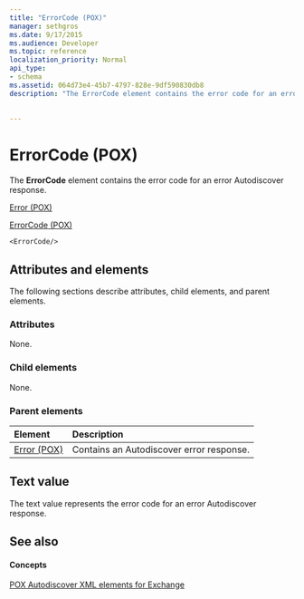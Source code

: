 ```yaml
---
title: "ErrorCode (POX)"
manager: sethgros
ms.date: 9/17/2015
ms.audience: Developer
ms.topic: reference
localization_priority: Normal
api_type:
- schema
ms.assetid: 064d73e4-45b7-4797-828e-9df590830db8
description: "The ErrorCode element contains the error code for an error Autodiscover response."
 
 
---
```


# ErrorCode (POX)

The **ErrorCode** element contains the error code for an error Autodiscover response. 
  
[Error (POX)](error-pox.md)
  
[ErrorCode (POX)](errorcode-pox.md)
  
```
<ErrorCode/>
```

## Attributes and elements

The following sections describe attributes, child elements, and parent elements.
  
### Attributes

None.
  
### Child elements

None.
  
### Parent elements

|**Element**|**Description**|
|:-----|:-----|
|[Error (POX)](error-pox.md) <br/> |Contains an Autodiscover error response.  <br/> |
   
## Text value

The text value represents the error code for an error Autodiscover response.
  
## See also

#### Concepts

[POX Autodiscover XML elements for Exchange](pox-autodiscover-xml-elements-for-exchange.md)

